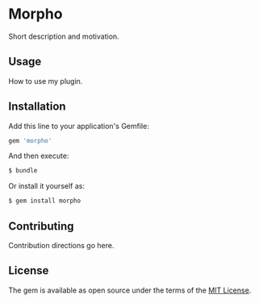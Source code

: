 # Morpho
Short description and motivation.

## Usage
How to use my plugin.

## Installation
Add this line to your application's Gemfile:

```ruby
gem 'morpho'
```

And then execute:
```bash
$ bundle
```

Or install it yourself as:
```bash
$ gem install morpho
```

## Contributing
Contribution directions go here.

## License
The gem is available as open source under the terms of the [MIT License](https://opensource.org/licenses/MIT).
